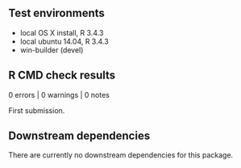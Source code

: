## Test environments

* local OS X install, R 3.4.3
* local ubuntu 14.04, R 3.4.3
* win-builder (devel)

## R CMD check results

0 errors | 0 warnings | 0 notes

First submission.

## Downstream dependencies

There are currently no downstream dependencies for this package.
